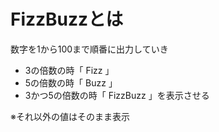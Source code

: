 # FizzBuzzとは

数字を1から100まで順番に出力していき
- 3の倍数の時「 Fizz 」
- 5の倍数の時「 Buzz 」
- 3かつ5の倍数の時「 FizzBuzz 」を表示させる

※それ以外の値はそのまま表示

